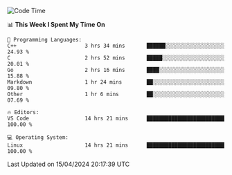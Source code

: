 
<!--START_SECTION:waka-->
![Code Time](http://img.shields.io/badge/Code%20Time-503%20hrs%2026%20mins-blue)

📊 **This Week I Spent My Time On** 

```text
💬 Programming Languages: 
C++                      3 hrs 34 mins       ██████░░░░░░░░░░░░░░░░░░░   24.93 % 
C                        2 hrs 52 mins       █████░░░░░░░░░░░░░░░░░░░░   20.01 % 
Go                       2 hrs 16 mins       ████░░░░░░░░░░░░░░░░░░░░░   15.88 % 
Markdown                 1 hr 24 mins        ██░░░░░░░░░░░░░░░░░░░░░░░   09.80 % 
Other                    1 hr 6 mins         ██░░░░░░░░░░░░░░░░░░░░░░░   07.69 % 

🔥 Editors: 
VS Code                  14 hrs 21 mins      █████████████████████████   100.00 % 

💻 Operating System: 
Linux                    14 hrs 21 mins      █████████████████████████   100.00 % 
```


 Last Updated on 15/04/2024 20:17:39 UTC
<!--END_SECTION:waka-->

